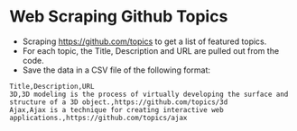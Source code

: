 # Web Scraping Github Topics
- Scraping https://github.com/topics to get a list of featured topics.
- For each topic, the Title, Description and URL are pulled out from the code.
- Save the data in a CSV file of the following format:

```
Title,Description,URL
3D,3D modeling is the process of virtually developing the surface and structure of a 3D object.,https://github.com/topics/3d
Ajax,Ajax is a technique for creating interactive web applications.,https://github.com/topics/ajax
```
